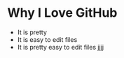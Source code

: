 # Why I Love GitHub

* It is pretty
* It is easy to edit files
* It is pretty easy to edit files
jjjj